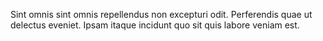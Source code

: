 Sint omnis sint omnis repellendus non excepturi odit. Perferendis quae ut delectus eveniet. Ipsam itaque incidunt quo sit quis labore veniam est.